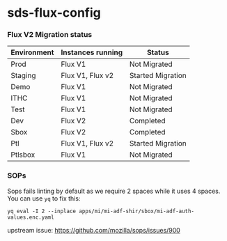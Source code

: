 # sds-flux-config

### Flux V2 Migration status

| Environment  | Instances running | Status |
| ------------- | ------------- | ------------- |
| Prod | Flux V1  | Not Migrated
| Staging |  Flux V1, Flux v2  | Started Migration
| Demo|  Flux V1  | Not Migrated
| ITHC | Flux V1 | Not Migrated
| Test | Flux V1| Not Migrated
| Dev | Flux V2  | Completed
| Sbox | Flux V2  | Completed
| Ptl | Flux V1, Flux v2 | Started Migration
| Ptlsbox | Flux V1  | Not Migrated


### SOPs

Sops fails linting by default as we require 2 spaces while it uses 4 spaces.
You can use `yq` to fix this:

```
yq eval -I 2 --inplace apps/mi/mi-adf-shir/sbox/mi-adf-auth-values.enc.yaml
```

upstream issue: https://github.com/mozilla/sops/issues/900
